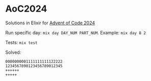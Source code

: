 # AoC2024

Solutions in Elixir for [Advent of Code 2024](https://adventofcode.com/2024)

Run specific day: `mix day DAY_NUM PART_NUM`. Example: `mix day 8 2`

Tests: `mix test`

Solved:
```
0000000001111111111122222
1234567890123456789012345
++++++
+++++
```